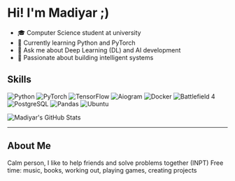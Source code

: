 # Hi! I'm Madiyar ;)

- 🎓 Computer Science student at university
- 🌱 Currently learning Python and PyTorch
- 💬 Ask me about Deep Learning (DL) and AI development
- 🚀 Passionate about building intelligent systems

##  Skills

![Python](https://img.shields.io/badge/Python-3776AB?style=flat&logo=python&logoColor=white)
![PyTorch](https://img.shields.io/badge/PyTorch-EE4C2C?style=flat&logo=pytorch&logoColor=white)
![TensorFlow](https://img.shields.io/badge/TensorFlow-FF6F00?style=flat&logo=tensorflow&logoColor=white)
![Aiogram](https://img.shields.io/badge/Aiogram-22AAE2?style=flat)
![Docker](https://img.shields.io/badge/Docker-2496ED?style=flat&logo=docker&logoColor=white)
![Battlefield 4](https://img.shields.io/badge/BF4-005EA6?style=flat)
![PostgreSQL](https://img.shields.io/badge/PostgreSQL-336791?style=flat&logo=postgresql&logoColor=white)
![Pandas](https://img.shields.io/badge/Pandas-150458?style=flat&logo=pandas&logoColor=white)
![Ubuntu](https://img.shields.io/badge/Ubuntu-E95420?style=flat&logo=ubuntu&logoColor=white)


![Madiyar's GitHub Stats](https://github-readme-stats.vercel.app/api?username=ТВОЙ_НИКНА_GITHUB&show_icons=true&theme=radical)

---
##  About Me

Сalm person, I like to help friends and solve problems together (INPT)
Free time: music, books, working out, playing games, creating projects 

